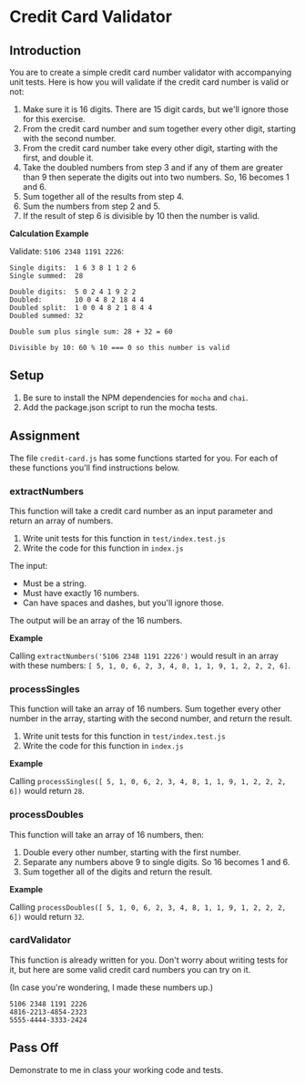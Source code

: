 
# Credit Card Validator

## Introduction

You are to create a simple credit card number validator with accompanying unit tests. Here is how you will validate if the credit card number is valid or not:

1. Make sure it is 16 digits. There are 15 digit cards, but we'll ignore those for this exercise.
2. From the credit card number and sum together every other digit, starting with the second number.
3. From the credit card number take every other digit, starting with the first, and double it.
4. Take the doubled numbers from step 3 and if any of them are greater than 9 then seperate the digits out into two numbers. So, 16 becomes 1 and 6.
5. Sum together all of the results from step 4.
6. Sum the numbers from step 2 and 5.
7. If the result of step 6 is divisible by 10 then the number is valid.

**Calculation Example**

Validate: `5106 2348 1191 2226`:

```
Single digits:  1 6 3 8 1 1 2 6
Single summed:  28

Double digits:  5 0 2 4 1 9 2 2
Doubled:        10 0 4 8 2 18 4 4
Doubled split:  1 0 0 4 8 2 1 8 4 4
Doubled summed: 32

Double sum plus single sum: 28 + 32 = 60

Divisible by 10: 60 % 10 === 0 so this number is valid
```

## Setup

1. Be sure to install the NPM dependencies for `mocha` and `chai`.
2. Add the package.json script to run the mocha tests.

## Assignment

The file `credit-card.js` has some functions started for you. For each of these functions you'll find instructions below.

### extractNumbers

This function will take a credit card number as an input parameter and return an array of numbers.

1. Write unit tests for this function in `test/index.test.js`
2. Write the code for this function in `index.js`

The input:

- Must be a string.
- Must have exactly 16 numbers.
- Can have spaces and dashes, but you'll ignore those.

The output will be an array of the 16 numbers.

**Example**

Calling `extractNumbers('5106 2348 1191 2226')` would result in an array with these numbers: `[ 5, 1, 0, 6, 2, 3, 4, 8, 1, 1, 9, 1, 2, 2, 2, 6]`.

### processSingles

This function will take an array of 16 numbers. Sum together every other number in the array, starting with the second number, and return the result.

1. Write unit tests for this function in `test/index.test.js`
2. Write the code for this function in `index.js`

**Example**

Calling `processSingles([ 5, 1, 0, 6, 2, 3, 4, 8, 1, 1, 9, 1, 2, 2, 2, 6])` would return `28`.

### processDoubles

This function will take an array of 16 numbers, then:

1. Double every other number, starting with the first number.
2. Separate any numbers above 9 to single digits. So 16 becomes 1 and 6.
3. Sum together all of the digits and return the result.

**Example**

Calling `processDoubles([ 5, 1, 0, 6, 2, 3, 4, 8, 1, 1, 9, 1, 2, 2, 2, 6])` would return `32`.

### cardValidator

This function is already written for you. Don't worry about writing tests for it, but here are some valid credit card numbers you can try on it.

(In case you're wondering, I made these numbers up.)

```
5106 2348 1191 2226
4816-2213-4854-2323
5555-4444-3333-2424
```

## Pass Off

Demonstrate to me in class your working code and tests.